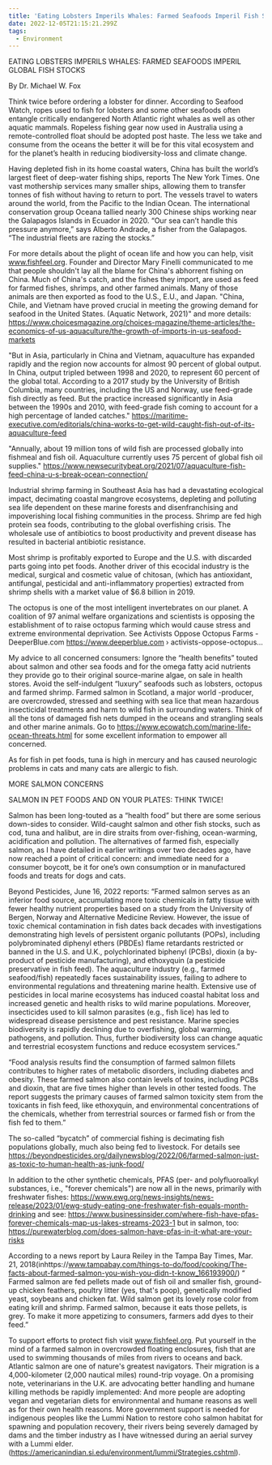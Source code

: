 ```yaml
---
title: 'Eating Lobsters Imperils Whales: Farmed Seafoods Imperil Fish Stocks'
date: 2022-12-05T21:15:21.299Z
tags:
  - Environment
---
```

EATING LOBSTERS IMPERILS WHALES: FARMED SEAFOODS IMPERIL GLOBAL FISH STOCKS

By Dr. Michael W. Fox 


Think twice before ordering a lobster for dinner. According to Seafood Watch, ropes used to fish for lobsters and some other seafoods often entangle critically endangered North Atlantic right whales as well as other aquatic mammals. Ropeless fishing gear now used in Australia using a remote-controlled float should be adopted post haste.  The less we take and consume from the oceans the better it will be for this vital ecosystem and for the planet’s health in reducing biodiversity-loss and climate change.

 Having depleted fish in its home coastal waters, China has built the world’s largest fleet of deep-water fishing ships, reports The New York Times. One vast mothership services many smaller ships, allowing them to transfer tonnes of fish without having to return to port. The vessels travel to waters around the world, from the Pacific to the Indian Ocean. The international conservation group Oceana tallied nearly 300 Chinese ships working near the Galapagos Islands in Ecuador in 2020. “Our sea can’t handle this pressure anymore,” says Alberto Andrade, a fisher from the Galapagos. “The industrial fleets are razing the stocks.” 
 
For more details about the plight of ocean life and how you can help, visit www.fishfeel.org. Founder and Director Mary Finelli communicated to me that people shouldn't lay all the blame for China's abhorrent fishing on China. Much of China's catch, and the fishes they import, are used as feed for farmed fishes, shrimps, and other farmed animals. Many of those animals are then exported as food to the U.S., E.U., and Japan. 
"China, Chile, and Vietnam have proved crucial in meeting the growing demand for seafood in the United States. (Aquatic Network, 2021)" and more details:
https://www.choicesmagazine.org/choices-magazine/theme-articles/the-economics-of-us-aquaculture/the-growth-of-imports-in-us-seafood-markets 


"But in Asia, particularly in China and Vietnam, aquaculture has expanded rapidly and the region now accounts for almost 90 percent of global output. In China, output tripled between 1998 and 2020, to represent 60 percent of the global total.
 According to a 2017 study by the University of British Columbia, many countries, including the US and Norway, use feed-grade fish directly as feed. But the practice increased significantly in Asia between the 1990s and 2010, with feed-grade fish coming to account for a high percentage of landed catches."
https://maritime-executive.com/editorials/china-works-to-get-wild-caught-fish-out-of-its-aquaculture-feed 


"Annually, about 19 million tons of wild fish are processed globally into fishmeal and fish oil. Aquaculture currently uses 75 percent of global fish oil supplies."
https://www.newsecuritybeat.org/2021/07/aquaculture-fish-feed-china-u-s-break-ocean-connection/ 

Industrial shrimp farming in Southeast Asia has had a devastating ecological impact, decimating coastal mangrove ecosystems, depleting and polluting sea life dependent on these marine forests and disenfranchising and impoverishing local fishing communities in the process. Shrimp are fed high protein sea foods, contributing to the global overfishing crisis. The wholesale use of antibiotics to boost productivity and prevent disease has resulted in bacterial antibiotic resistance.

 Most shrimp is profitably exported to Europe and the U.S. with discarded parts going into pet foods. Another driver of this ecocidal industry is the medical, surgical and cosmetic value of chitosan, (which has antioxidant, antifungal, pesticidal and anti-inflammatory properties) extracted from shrimp shells with a market value of $6.8 billion in 2019. 

The octopus is one of the most intelligent invertebrates on our planet. A coalition of 97 animal welfare organizations and scientists is opposing the establishment of  to raise octopus farming which would cause stress and extreme environmental deprivation. See  Activists Oppose Octopus Farms - DeeperBlue.com https://www.deeperblue.com › activists-oppose-octopus...


My advice to all concerned consumers: Ignore the “health benefits” touted about salmon and other sea foods and for the omega fatty acid nutrients they provide go to their original source-marine algae, on sale in health stores. Avoid the self-indulgent “luxury” seafoods such as lobsters, octopus and farmed shrimp. Farmed salmon in Scotland, a major world -producer, are overcrowded, stressed and seething with sea lice that mean hazardous insecticidal treatments and harm to wild fish in surrounding waters. Think of all the tons of damaged fish nets dumped in the oceans and strangling seals and other marine animals. Go to https://www.ecowatch.com/marine-life-ocean-threats.html for some excellent information to empower all concerned.

As for fish in pet foods, tuna is high in mercury and has caused neurologic problems in cats and many cats are allergic to fish. 

MORE SALMON CONCERNS

SALMON IN PET FOODS AND ON YOUR PLATES: THINK TWICE!

Salmon has been long-touted as a “health food” but there are some serious down-sides to consider. Wild-caught salmon and other fish stocks, such as cod, tuna and halibut, are in dire straits from over-fishing, ocean-warming, acidification and pollution. The alternatives of farmed fish, especially salmon, as I have detailed in earlier writings over two decades ago, have now reached a point of critical concern: and immediate need for a consumer boycott, be it for one’s own consumption or in manufactured foods and treats for dogs and cats.


Beyond Pesticides, June 16, 2022 reports: “Farmed salmon serves as an inferior food source, accumulating more toxic chemicals in fatty tissue with fewer healthy nutrient properties based on a study from the University of Bergen, Norway and Alternative Medicine Review. However, the issue of toxic chemical contamination in fish dates back decades with investigations demonstrating high levels of persistent organic pollutants (POPs), including polybrominated diphenyl ethers (PBDEs) flame retardants restricted or banned in the U.S. and U.K., polychlorinated biphenyl (PCBs), dioxin (a by-product of pesticide manufacturing), and ethoxyquin (a pesticide preservative in fish feed). The aquaculture industry (e.g., farmed seafood/fish) repeatedly faces sustainability issues, failing to adhere to environmental regulations and threatening marine health. Extensive use of pesticides in local marine ecosystems has induced coastal habitat loss and increased genetic and health risks to wild marine populations.  Moreover, insecticides used to kill salmon parasites (e.g., fish lice) has led to widespread disease persistence and pest resistance. Marine species biodiversity is rapidly declining due to overfishing, global warming, pathogens, and pollution. Thus, further biodiversity loss can change aquatic and terrestrial ecosystem functions and reduce ecosystem services.”


“Food analysis results find the consumption of farmed salmon fillets contributes to higher rates of metabolic disorders, including diabetes and obesity. These farmed salmon also contain levels of toxins, including PCBs and dioxin, that are five times higher than levels in other tested foods. The report suggests the primary causes of farmed salmon toxicity stem from the toxicants in fish feed, like ethoxyquin, and environmental concentrations of the chemicals, whether from terrestrial sources or farmed fish or from the fish fed to them.” 

The so-called “bycatch” of commercial fishing is decimating fish populations globally, much also being fed to livestock. For details see  https://beyondpesticides.org/dailynewsblog/2022/06/farmed-salmon-just-as-toxic-to-human-health-as-junk-food/


In addition to the other synthetic chemicals, PFAS (per- and polyfluoroalkyl substances, i.e., "forever chemicals") are now all in the news, primarily with freshwater fishes: https://www.ewg.org/news-insights/news-release/2023/01/ewg-study-eating-one-freshwater-fish-equals-month-drinking and see: https://www.businessinsider.com/where-fish-have-pfas-forever-chemicals-map-us-lakes-streams-2023-1 but in salmon, too: https://purewaterblog.com/does-salmon-have-pfas-in-it-what-are-your-risks


According to a news  report  by Laura Reiley in the Tampa Bay Times, Mar. 21, 2018(inhttps://www.tampabay.com/things-to-do/food/cooking/The-facts-about-farmed-salmon-you-wish-you-didn-t-know_166193900/) “ Farmed salmon are fed pellets made out of fish oil and smaller fish, ground-up chicken feathers, poultry litter (yes, that's poop), genetically modified yeast, soybeans and chicken fat. Wild salmon get its lovely rose color from eating krill and shrimp. Farmed salmon, because it eats those pellets, is grey. To make it more appetizing to consumers, farmers add dyes to their feed.”
 
To support efforts to protect fish visit www.fishfeel.org. Put yourself in the mind of a farmed salmon in overcrowded floating enclosures,  fish that are used to swimming thousands of miles from rivers to oceans and back. Atlantic salmon are one of nature's greatest navigators. Their migration is a 4,000-kilometer (2,000 nautical miles) round-trip voyage.
 On a promising note, veterinarians in the U.K. are advocating better handling and humane killing methods be rapidly implemented: And more people are adopting vegan and vegetarian diets for environmental and humane reasons as well as for their own health reasons. More government support is needed for indigenous peoples like the Lummi Nation to restore coho salmon habitat for spawning and population recovery, their rivers being  severely damaged by dams and the timber industry as I have witnessed  during an aerial survey with a Lummi elder.  (https://americanindian.si.edu/environment/lummi/Strategies.cshtml). 





